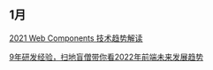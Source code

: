 ## 1月
[2021 Web Components 技术趋势解读](https://mp.weixin.qq.com/s/VLmplSwJyaj7DW9HCY99iA)


[9年研发经验，扫地盲僧带你看2022年前端未来发展趋势](https://juejin.cn/post/7036294322567774239)